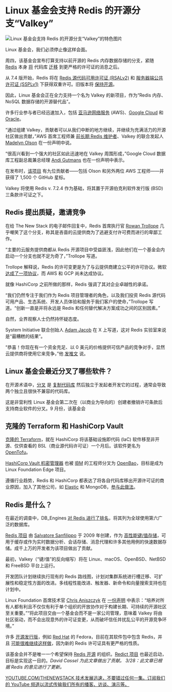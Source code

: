 # Linux 基金会支持 Redis 的开源分支“Valkey”

![Linux 基金会支持 Redis 的开源分支“Valkey”的特色图片](https://cdn.thenewstack.io/media/2024/03/8bcfdf51-valkey.webp)

Linux 基金会，我们必须停止像这样会面。

周四，该基金会宣布打算支持以前开源的 Redis 内存数据存储的分支，紧随 [Redis](https://redis.com/?utm_content=inline+mention) 本身 [将](https://redis.com/blog/redis-adopts-dual-source-available-licensing/) 代码库 [迁移](https://lwn.net/Articles/966133/) 到更严格的许可证的消息之后。

从 7.4 版开始，Redis 将在 [Redis 源代码可用许可证 (RSALv2)](https://redis.com/legal/rsalv2-agreement/) 和 [服务器端公共许可证 (SSPLv1)](https://redis.com/legal/server-side-public-license-sspl/) 下获得双重许可。旧版本将 [保持开源](https://thenewstack.io/new-research-shows-secure-usage-of-open-source-remains-problematic/)。

因此，Linux 基金会正在全力支持一个名为 Valkey 的新项目，作为“Redis 内存、NoSQL 数据存储的开源替代品”。

许多行业参与者已经迅速加入，包括 [亚马逊网络服务](https://aws.amazon.com/?utm_content=inline+mention) (AWS)、[Google Cloud](https://cloud.withgoogle.com?utm_content=inline+mention) 和 [Oracle](https://developer.oracle.com/?utm_content=inline+mention)。

“通过组建 Valkey，贡献者可以从我们中断的地方继续，并继续为充满活力的开源社区做出贡献，”AWS 首席工程师兼 [前长期 Redis 维护者](https://www.linkedin.com/feed/update/urn:li:activity:7176350563071139840/)、Valkey 的联合发起人 [Madelyn Olson](https://www.linkedin.com/in/madelyn-olson-6a5053b6/) 在一份声明中说。

“很高兴看到一个强大的社区如此迅速地在 Valkey 周围形成，”Google Cloud 数据库工程副总裁兼总经理 [Andi Gutmans](https://www.linkedin.com/in/andigutmans/) 也在一份声明中表示。

在发布时，[该项目](https://github.com/madolson/placeholderkv) 有九位贡献者——包括 Olson 和另外两位 AWS 工程师——并获得了 1,500 个 GitHub 星标。

Valkey 将使用 Redis v. 7.2.4 作为基础，将其置于开源伯克利软件发行版 (BSD) 三条款许可证之下。

## Redis 提出质疑，邀请竞争

在给 The New Stack 的电子邮件回复中，Redis 首席执行官 [Rowan Trollope](https://www.linkedin.com/in/rowant/) 几乎嘲笑了这个分支，称其是吝啬的云提供商为了逃避支付许可费而进行的卑鄙工作。

“主要的云服务提供商都从 Redis 开源项目中受益匪浅，因此他们在一个基金会内启动一个分支也就不足为奇了，”Trollope 写道。

Trollope 解释说，Redis 的许可变更是为了与云提供商建立公平的许可协议。微软 [达成了一项协议](https://azure.microsoft.com/en-us/blog/redis-license-update-what-you-need-to-know/)，而 AWS 和 GCP 尚未达成协议。

就像 HashiCorp 之前所做的那样，Redis 强调了其对企业卓越性的承诺。

“我们仍然专注于我们作为 Redis 项目管理者的角色，以及我们投资 Redis 源代码可用产品、生态系统、开发人员体验和服务于我们客户的使命，”Trollope 写道。“创新一直是并将永远是 Redis 和任何替代解决方案成功之间的区别因素。”

自然，业界观察人士仍然持怀疑态度。

System Initiative 联合创始人 [Adam Jacob](https://thenewstack.io/adam-jacob-rebuilding-devops-with-system-initiative/) 在 X 上写道，这对 Redis 实验室来说是“最糟糕的结果”。

“恭喜！你现在有一个资金充足、以 0 美元的价格提供可信产品的竞争对手，显然云提供商将使用它来竞争，”他 [发推文](https://twitter.com/adamhjk/status/1773401933073780752) 说。

## Linux 基金会最近分叉了哪些软件？

在开源术语中，[分叉](https://thenewstack.io/may-fork-short-history-of-open-source-forks/) 是 [复制代码库](https://thenewstack.io/the-security-risks-of-forking/) 然后独立于发起者开发它的过程，通常会导致两个独立且很快不兼容的代码库。

这是非营利性 Linux 基金会第二次在（以商业为导向的）创建者撤销许可条款后支持商业软件的分叉。9 月份，该基金会
## 克隆的 Terraform 和 HashiCorp Vault

[克隆的 Terraform](https://thenewstack.io/linux-foundation-joins-opentf-to-fork-for-terraform-into-opentofu/)，就在 HashiCorp 将该基础设施即代码 (IaC) 软件移至非开源、仅供查看的 BSL（商业源代码许可证）一个月后。该软件更名为 [OpenTofu](https://thenewstack.io/can-opentofu-become-the-http-of-infrastructure-as-code/)。

[HashiCorp Vault 机密管理器](https://thenewstack.io/hashicorps-releases-hcp-vault-to-combat-secrets-management-fatigue/) 也被 [IBM](https://www.ibm.com?utm_content=inline+mention) 的工程师分叉为 [OpenBao](https://thenewstack.io/meet-openbao-an-open-source-fork-of-hashicorp-vault/)，目标是成为 Linux Foundation Edge 项目。

遵循行业趋势，Redis 和 HashiCorp 都表达了将各自代码库移出开源许可证的商业原因，加入了其他公司，如 [Elastic](https://thenewstack.io/this-week-in-programming-aws-completes-elasticsearch-fork-with-opensearch/) 和 MongoDB，[参与此做法](https://www.computerworld.com/article/3714821/software-vendors-dump-open-source-go-for-the-cash-grab.html)。

## Redis 是什么？

在最近的调查中，DB_Engines
[对 Redis 进行了排名](https://db-engines.com/en/ranking)，将其列为全球使用第六广泛的数据库。

[Redis 项目](https://redis.io/) 由 [Salvatore Sanfilippo](https://thenewstack.io/redisconf-2020-why-redis-is-more-than-just-a-cache-provider/) 于 2009 年创建，作为 [高性能键/值存储](https://thenewstack.io/redis-is-not-just-a-cache/)，可用于缓存或作为实时数据分析、会话存储、消息代理和许多其他用例的快速数据存储。成千上万的开发者为该项目做出了贡献。

最初，Valkey（“键/值”的反向缩写）将在 Linux、macOS、OpenBSD、NetBSD 和 FreeBSD 平台上运行。

开发团队计划继续执行现有的 Redis 路线图，计划对集群系统进行槽迁移、可扩展性和稳定性方面的改进。多线程性能改进、触发器、新命令和向量搜索支持也在计划中。

Linux Foundation 首席技术官 [Chris Aniszczyk](https://www.linkedin.com/in/caniszczyk/) 在 [一份声明](https://www.linuxfoundation.org/press/linux-foundation-launches-open-source-valkey-community) 中表示：“培养对所有人都有利且不仅仅有利于单个组织的开放协作对于构建长期、可持续的开源社区至关重要。”“将此项目交由一个基金会而不是一家公司管理，意味着 Valkey 将由社区驱动，而不会出现意外的许可证变更，从而破坏信任并扰乱公平的开源竞争环境。”

许多
[开源发行版](https://thenewstack.io/distribution-commercialization-and-the-future-of-open-source/)，例如 [Red Hat](https://www.openshift.com/try?utm_content=inline+mention) 的 Fedora，目前在其软件包中包含 Redis，并且 [可能很难继续这样做](https://lwn.net/ml/fedora-devel/CAEg-Je_GoiJN6kOj1_K5WqTvA6n0j8r4fi9=C7-WbXLHovM3ow@mail.gmail.com/)，因为新的 Redis 许可证具有更严格的性质。

该基金会并不是唯一一个希望保持
[Redis 开源](https://thenewstack.io/open-source-builders-how-redis-upended-the-database-market/) 的组织。[Redict 项目](https://andrewkelley.me/post/redis-renamed-to-redict.html) 也最近启动，目标是实现这一目的。*David Cassel 为此文章做出了贡献。* *3/28：此文章已根据 Redis 的意见进行了更新。*

[
YOUTUBE.COM/THENEWSTACK
技术发展迅速，不要错过任何一集。订阅我们的 YouTube
频道以流式传输我们所有的播客、访谈、演示等。
](https://youtube.com/thenewstack?sub_confirmation=1)
